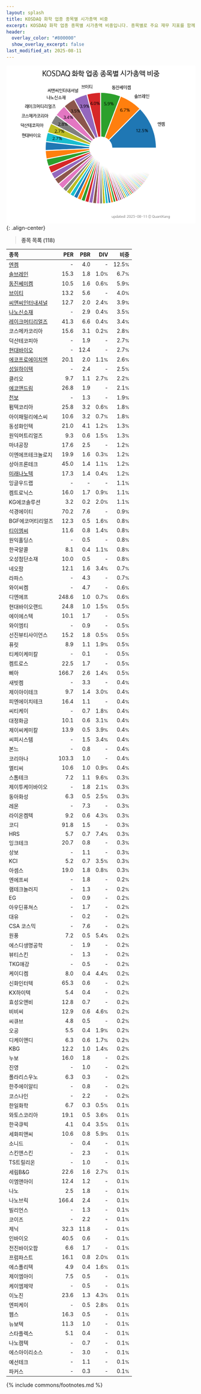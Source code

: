 ```yaml
---
layout: splash
title: KOSDAQ 화학 업종 종목별 시가총액 비중
excerpt: KOSDAQ 화학 업종 종목별 시가총액 비중입니다. 종목별로 주요 재무 지표를 함께 표시합니다.
header:
  overlay_color: "#800000"
  show_overlay_excerpt: false
last_modified_at: 2025-08-11
---
```



![KOSDAQ 화학 업종 종목별 시가총액 비중](/stats/sector/images/kosdaq_업종_화학_종목.png){: .align-center}


> **종목 목록 (118)**<a id="list"></a>

| **종목** | **PER** | **PBR** | **DIV** | **비중** |
| :------- | ------: | ------: | ------: | -------: |
| [엔켐](/348370/) | - | 4.0 | - | 12.5<small>%</small> |
| [솔브레인](/357780/) | 15.3 | 1.8 | 1.0<small>%</small> | 6.7<small>%</small> |
| [동진쎄미켐](/005290/) | 10.5 | 1.6 | 0.6<small>%</small> | 5.9<small>%</small> |
| [브이티](/018290/) | 13.2 | 5.6 | - | 4.0<small>%</small> |
| [씨앤씨인터내셔널](/352480/) | 12.7 | 2.0 | 2.4<small>%</small> | 3.9<small>%</small> |
| [나노신소재](/121600/) | - | 2.9 | 0.4<small>%</small> | 3.5<small>%</small> |
| [레이크머티리얼즈](/281740/) | 41.3 | 6.6 | 0.4<small>%</small> | 3.4<small>%</small> |
| 코스메카코리아 | 15.6 | 3.1 | 0.2<small>%</small> | 2.8<small>%</small> |
| 덕산테코피아 | - | 1.9 | - | 2.7<small>%</small> |
| [현대바이오](/048410/) | - | 12.4 | - | 2.7<small>%</small> |
| [에코프로에이치엔](/383310/) | 20.1 | 2.0 | 1.1<small>%</small> | 2.6<small>%</small> |
| [성일하이텍](/365340/) | - | 2.4 | - | 2.5<small>%</small> |
| 클리오 | 9.7 | 1.1 | 2.7<small>%</small> | 2.2<small>%</small> |
| [에코앤드림](/101360/) | 26.8 | 1.9 | - | 2.1<small>%</small> |
| [천보](/278280/) | - | 1.3 | - | 1.9<small>%</small> |
| 펌텍코리아 | 25.8 | 3.2 | 0.6<small>%</small> | 1.8<small>%</small> |
| 아이패밀리에스씨 | 10.6 | 3.2 | 0.7<small>%</small> | 1.8<small>%</small> |
| 동성화인텍 | 21.0 | 4.1 | 1.2<small>%</small> | 1.3<small>%</small> |
| 원익머트리얼즈 | 9.3 | 0.6 | 1.5<small>%</small> | 1.3<small>%</small> |
| 마녀공장 | 17.6 | 2.5 | - | 1.2<small>%</small> |
| 이엔에프테크놀로지 | 19.9 | 1.6 | 0.3<small>%</small> | 1.2<small>%</small> |
| 상아프론테크 | 45.0 | 1.4 | 1.1<small>%</small> | 1.2<small>%</small> |
| [미래나노텍](/095500/) | 17.3 | 1.4 | 0.4<small>%</small> | 1.2<small>%</small> |
| 잉글우드랩 | - | - | - | 1.1<small>%</small> |
| 켐트로닉스 | 16.0 | 1.7 | 0.9<small>%</small> | 1.1<small>%</small> |
| KG에코솔루션 | 3.2 | 0.2 | 2.0<small>%</small> | 1.1<small>%</small> |
| 석경에이티 | 70.2 | 7.6 | - | 0.9<small>%</small> |
| BGF에코머티리얼즈 | 12.3 | 0.5 | 1.6<small>%</small> | 0.8<small>%</small> |
| [티이엠씨](/425040/) | 11.6 | 0.8 | 1.4<small>%</small> | 0.8<small>%</small> |
| 원익홀딩스 | - | 0.5 | - | 0.8<small>%</small> |
| 한국알콜 | 8.1 | 0.4 | 1.1<small>%</small> | 0.8<small>%</small> |
| 오성첨단소재 | 10.0 | 0.5 | - | 0.8<small>%</small> |
| 네오팜 | 12.1 | 1.6 | 3.4<small>%</small> | 0.7<small>%</small> |
| 라파스 | - | 4.3 | - | 0.7<small>%</small> |
| 와이씨켐 | - | 4.7 | - | 0.6<small>%</small> |
| 디엔에프 | 248.6 | 1.0 | 0.7<small>%</small> | 0.6<small>%</small> |
| 현대바이오랜드 | 24.8 | 1.0 | 1.5<small>%</small> | 0.5<small>%</small> |
| 에이에스텍 | 10.1 | 1.7 | - | 0.5<small>%</small> |
| 와이엠티 | - | 0.9 | - | 0.5<small>%</small> |
| 선진뷰티사이언스 | 15.2 | 1.8 | 0.5<small>%</small> | 0.5<small>%</small> |
| 퓨릿 | 8.9 | 1.1 | 1.9<small>%</small> | 0.5<small>%</small> |
| 티케이케미칼 | - | 0.1 | - | 0.5<small>%</small> |
| 켐트로스 | 22.5 | 1.7 | - | 0.5<small>%</small> |
| 삐아 | 166.7 | 2.6 | 1.4<small>%</small> | 0.5<small>%</small> |
| 새빗켐 | - | 3.3 | - | 0.4<small>%</small> |
| 제이아이테크 | 9.7 | 1.4 | 3.0<small>%</small> | 0.4<small>%</small> |
| 피엔에이치테크 | 16.4 | 1.1 | - | 0.4<small>%</small> |
| 씨티케이 | - | 0.7 | 1.8<small>%</small> | 0.4<small>%</small> |
| 대정화금 | 10.1 | 0.6 | 3.1<small>%</small> | 0.4<small>%</small> |
| 제이씨케미칼 | 13.9 | 0.5 | 3.9<small>%</small> | 0.4<small>%</small> |
| 씨피시스템 | - | 1.5 | 3.4<small>%</small> | 0.4<small>%</small> |
| 본느 | - | 0.8 | - | 0.4<small>%</small> |
| 코리아나 | 103.3 | 1.0 | - | 0.4<small>%</small> |
| 엘티씨 | 10.6 | 1.0 | 0.9<small>%</small> | 0.4<small>%</small> |
| 스톰테크 | 7.2 | 1.1 | 9.6<small>%</small> | 0.3<small>%</small> |
| 제이투케이바이오 | - | 1.8 | 2.1<small>%</small> | 0.3<small>%</small> |
| 동아화성 | 6.3 | 0.5 | 2.5<small>%</small> | 0.3<small>%</small> |
| 레몬 | - | 7.3 | - | 0.3<small>%</small> |
| 라이온켐텍 | 9.2 | 0.6 | 4.3<small>%</small> | 0.3<small>%</small> |
| 코디 | 91.8 | 1.5 | - | 0.3<small>%</small> |
| HRS | 5.7 | 0.7 | 7.4<small>%</small> | 0.3<small>%</small> |
| 잉크테크 | 20.7 | 0.8 | - | 0.3<small>%</small> |
| 상보 | - | 1.1 | - | 0.3<small>%</small> |
| KCI | 5.2 | 0.7 | 3.5<small>%</small> | 0.3<small>%</small> |
| 아셈스 | 19.0 | 1.8 | 0.8<small>%</small> | 0.3<small>%</small> |
| 엔에프씨 | - | 1.8 | - | 0.2<small>%</small> |
| 램테크놀러지 | - | 1.3 | - | 0.2<small>%</small> |
| EG | - | 0.9 | - | 0.2<small>%</small> |
| 아우딘퓨쳐스 | - | 1.7 | - | 0.2<small>%</small> |
| 대유 | - | 0.2 | - | 0.2<small>%</small> |
| CSA 코스믹 | - | 7.6 | - | 0.2<small>%</small> |
| 원풍 | 7.2 | 0.5 | 5.4<small>%</small> | 0.2<small>%</small> |
| 에스디생명공학 | - | 1.9 | - | 0.2<small>%</small> |
| 뷰티스킨 | - | 1.3 | - | 0.2<small>%</small> |
| TKG애강 | - | 0.5 | - | 0.2<small>%</small> |
| 케이디켐 | 8.0 | 0.4 | 4.4<small>%</small> | 0.2<small>%</small> |
| 신화인터텍 | 65.3 | 0.6 | - | 0.2<small>%</small> |
| KX하이텍 | 5.4 | 0.4 | - | 0.2<small>%</small> |
| 효성오앤비 | 12.8 | 0.7 | - | 0.2<small>%</small> |
| 비비씨 | 12.9 | 0.6 | 4.6<small>%</small> | 0.2<small>%</small> |
| 씨큐브 | 4.8 | 0.5 | - | 0.2<small>%</small> |
| 오공 | 5.5 | 0.4 | 1.9<small>%</small> | 0.2<small>%</small> |
| 디케이앤디 | 6.3 | 0.6 | 1.7<small>%</small> | 0.2<small>%</small> |
| KBG | 12.2 | 1.0 | 1.4<small>%</small> | 0.2<small>%</small> |
| 누보 | 16.0 | 1.8 | - | 0.2<small>%</small> |
| 진영 | - | 1.0 | - | 0.2<small>%</small> |
| 폴라리스우노 | 6.3 | 0.3 | - | 0.2<small>%</small> |
| 한주에이알티 | - | 0.8 | - | 0.2<small>%</small> |
| 코스나인 | - | 2.2 | - | 0.2<small>%</small> |
| 한일화학 | 6.7 | 0.3 | 0.5<small>%</small> | 0.1<small>%</small> |
| 와토스코리아 | 19.1 | 0.5 | 3.6<small>%</small> | 0.1<small>%</small> |
| 한국큐빅 | 4.1 | 0.4 | 3.5<small>%</small> | 0.1<small>%</small> |
| 세화피앤씨 | 10.6 | 0.8 | 5.9<small>%</small> | 0.1<small>%</small> |
| 소니드 | - | 0.4 | - | 0.1<small>%</small> |
| 스킨앤스킨 | - | 2.3 | - | 0.1<small>%</small> |
| TS트릴리온 | - | 1.0 | - | 0.1<small>%</small> |
| 세림B&G | 22.6 | 1.6 | 2.7<small>%</small> | 0.1<small>%</small> |
| 이엠앤아이 | 12.4 | 1.2 | - | 0.1<small>%</small> |
| 나노 | 2.5 | 1.8 | - | 0.1<small>%</small> |
| 나노브릭 | 166.4 | 2.4 | - | 0.1<small>%</small> |
| 빌리언스 | - | 1.3 | - | 0.1<small>%</small> |
| 코이즈 | - | 2.2 | - | 0.1<small>%</small> |
| 제닉 | 32.3 | 11.8 | - | 0.1<small>%</small> |
| 인바이오 | 40.5 | 0.6 | - | 0.1<small>%</small> |
| 전진바이오팜 | 6.6 | 1.7 | - | 0.1<small>%</small> |
| 프럼파스트 | 16.1 | 0.8 | 2.0<small>%</small> | 0.1<small>%</small> |
| 에스폴리텍 | 4.9 | 0.4 | 1.6<small>%</small> | 0.1<small>%</small> |
| 제이엠아이 | 7.5 | 0.5 | - | 0.1<small>%</small> |
| 케이엠제약 | - | 0.5 | - | 0.1<small>%</small> |
| 이노진 | 23.6 | 1.3 | 4.3<small>%</small> | 0.1<small>%</small> |
| 엔피케이 | - | 0.5 | 2.8<small>%</small> | 0.1<small>%</small> |
| 웹스 | 16.3 | 0.5 | - | 0.1<small>%</small> |
| 뉴보텍 | 11.3 | 1.0 | - | 0.1<small>%</small> |
| 스타플렉스 | 5.1 | 0.4 | - | 0.1<small>%</small> |
| 나노캠텍 | - | 0.7 | - | 0.1<small>%</small> |
| 에스아이리소스 | - | 3.0 | - | 0.1<small>%</small> |
| 예선테크 | - | 1.1 | - | 0.1<small>%</small> |
| 파커스 | - | 0.3 | - | 0.1<small>%</small> |

{% include commons/footnotes.md %}